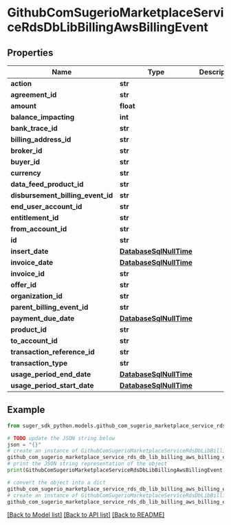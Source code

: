 # GithubComSugerioMarketplaceServiceRdsDbLibBillingAwsBillingEvent


## Properties

Name | Type | Description | Notes
------------ | ------------- | ------------- | -------------
**action** | **str** |  | [optional] 
**agreement_id** | **str** |  | [optional] 
**amount** | **float** |  | [optional] 
**balance_impacting** | **int** |  | [optional] 
**bank_trace_id** | **str** |  | [optional] 
**billing_address_id** | **str** |  | [optional] 
**broker_id** | **str** |  | [optional] 
**buyer_id** | **str** |  | [optional] 
**currency** | **str** |  | [optional] 
**data_feed_product_id** | **str** |  | [optional] 
**disbursement_billing_event_id** | **str** |  | [optional] 
**end_user_account_id** | **str** |  | [optional] 
**entitlement_id** | **str** |  | [optional] 
**from_account_id** | **str** |  | [optional] 
**id** | **str** |  | [optional] 
**insert_date** | [**DatabaseSqlNullTime**](DatabaseSqlNullTime.md) |  | [optional] 
**invoice_date** | [**DatabaseSqlNullTime**](DatabaseSqlNullTime.md) |  | [optional] 
**invoice_id** | **str** |  | [optional] 
**offer_id** | **str** |  | [optional] 
**organization_id** | **str** |  | [optional] 
**parent_billing_event_id** | **str** |  | [optional] 
**payment_due_date** | [**DatabaseSqlNullTime**](DatabaseSqlNullTime.md) |  | [optional] 
**product_id** | **str** |  | [optional] 
**to_account_id** | **str** |  | [optional] 
**transaction_reference_id** | **str** |  | [optional] 
**transaction_type** | **str** |  | [optional] 
**usage_period_end_date** | [**DatabaseSqlNullTime**](DatabaseSqlNullTime.md) |  | [optional] 
**usage_period_start_date** | [**DatabaseSqlNullTime**](DatabaseSqlNullTime.md) |  | [optional] 

## Example

```python
from suger_sdk_python.models.github_com_sugerio_marketplace_service_rds_db_lib_billing_aws_billing_event import GithubComSugerioMarketplaceServiceRdsDbLibBillingAwsBillingEvent

# TODO update the JSON string below
json = "{}"
# create an instance of GithubComSugerioMarketplaceServiceRdsDbLibBillingAwsBillingEvent from a JSON string
github_com_sugerio_marketplace_service_rds_db_lib_billing_aws_billing_event_instance = GithubComSugerioMarketplaceServiceRdsDbLibBillingAwsBillingEvent.from_json(json)
# print the JSON string representation of the object
print(GithubComSugerioMarketplaceServiceRdsDbLibBillingAwsBillingEvent.to_json())

# convert the object into a dict
github_com_sugerio_marketplace_service_rds_db_lib_billing_aws_billing_event_dict = github_com_sugerio_marketplace_service_rds_db_lib_billing_aws_billing_event_instance.to_dict()
# create an instance of GithubComSugerioMarketplaceServiceRdsDbLibBillingAwsBillingEvent from a dict
github_com_sugerio_marketplace_service_rds_db_lib_billing_aws_billing_event_from_dict = GithubComSugerioMarketplaceServiceRdsDbLibBillingAwsBillingEvent.from_dict(github_com_sugerio_marketplace_service_rds_db_lib_billing_aws_billing_event_dict)
```
[[Back to Model list]](../README.md#documentation-for-models) [[Back to API list]](../README.md#documentation-for-api-endpoints) [[Back to README]](../README.md)


